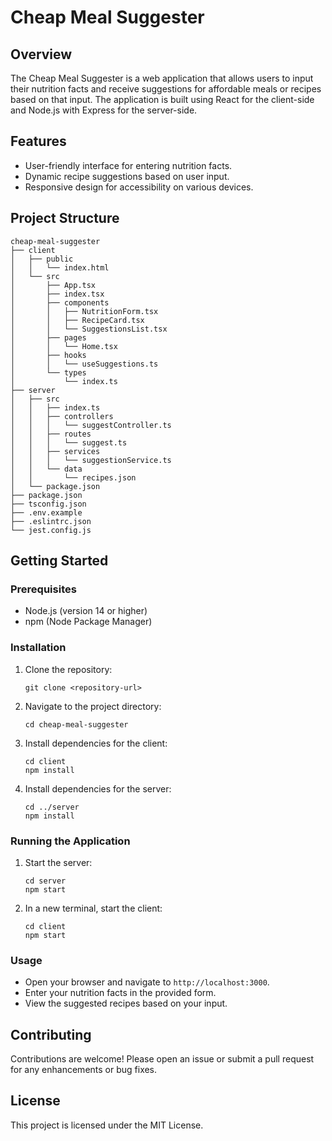 # Cheap Meal Suggester

## Overview
The Cheap Meal Suggester is a web application that allows users to input their nutrition facts and receive suggestions for affordable meals or recipes based on that input. The application is built using React for the client-side and Node.js with Express for the server-side.

## Features
- User-friendly interface for entering nutrition facts.
- Dynamic recipe suggestions based on user input.
- Responsive design for accessibility on various devices.

## Project Structure
```
cheap-meal-suggester
├── client
│   ├── public
│   │   └── index.html
│   └── src
│       ├── App.tsx
│       ├── index.tsx
│       ├── components
│       │   ├── NutritionForm.tsx
│       │   ├── RecipeCard.tsx
│       │   └── SuggestionsList.tsx
│       ├── pages
│       │   └── Home.tsx
│       ├── hooks
│       │   └── useSuggestions.ts
│       └── types
│           └── index.ts
├── server
│   ├── src
│   │   ├── index.ts
│   │   ├── controllers
│   │   │   └── suggestController.ts
│   │   ├── routes
│   │   │   └── suggest.ts
│   │   ├── services
│   │   │   └── suggestionService.ts
│   │   └── data
│   │       └── recipes.json
│   └── package.json
├── package.json
├── tsconfig.json
├── .env.example
├── .eslintrc.json
└── jest.config.js
```

## Getting Started

### Prerequisites
- Node.js (version 14 or higher)
- npm (Node Package Manager)

### Installation
1. Clone the repository:
   ```
   git clone <repository-url>
   ```
2. Navigate to the project directory:
   ```
   cd cheap-meal-suggester
   ```
3. Install dependencies for the client:
   ```
   cd client
   npm install
   ```
4. Install dependencies for the server:
   ```
   cd ../server
   npm install
   ```

### Running the Application
1. Start the server:
   ```
   cd server
   npm start
   ```
2. In a new terminal, start the client:
   ```
   cd client
   npm start
   ```

### Usage
- Open your browser and navigate to `http://localhost:3000`.
- Enter your nutrition facts in the provided form.
- View the suggested recipes based on your input.

## Contributing
Contributions are welcome! Please open an issue or submit a pull request for any enhancements or bug fixes.

## License
This project is licensed under the MIT License.